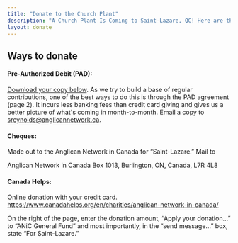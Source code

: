 ```yaml
---
title: "Donate to the Church Plant"
description: "A Church Plant Is Coming to Saint-Lazare, QC! Here are the informations if you are called to donate."
layout: donate
---
```

## Ways to donate

#### Pre-Authorized Debit (PAD): 

<u>Download your copy below</u>. As we try to build a base of regular contributions, one of the best ways to do this is through the PAD agreement (page 2). It incurs less banking fees than credit card giving and gives us a better picture of what's coming in month-to-month. Email a copy to [sreynolds@anglicannetwork.ca](mailto:sreynolds@anglicannetwork.ca). 

#### Cheques: 
Made out to the Anglican Network in Canada for “Saint-Lazare.” Mail to

Anglican Network in Canada
Box 1013, Burlington, ON, 
Canada, L7R 4L8

#### Canada Helps: 
Online donation with your credit card.
https://www.canadahelps.org/en/charities/anglican-network-in-canada/ 

On the right of the page, enter the donation amount, “Apply your donation…” to “ANiC General Fund” and most importantly, in the “send message…” box, state “For Saint-Lazare.” 

